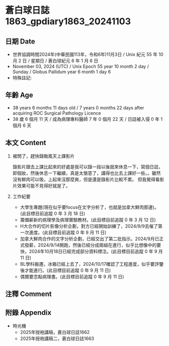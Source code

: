 [_metadata_:encoding]: - "utf-8"
[_metadata_:language]: - "zh-Hant-TW"
[_metadata_:fileformat]: - "markdown"
[_metadata_:MIME_type]: - "text/plain"
[_metadata_:markdown_version]: - "commonmark version 0.30"
[_metadata_:markdown_spec]: - "https://spec.commonmark.org/0.30/"

# 蒼白球日誌1863_gpdiary1863_20241103 #

## 日期 Date ##

* 世界協調時間2024年(中華民國113年，令和6年)11月3日 / Unix 紀元 55 年 10 月 2 日 / 星期日 / 蒼白球紀元 6 年 1 月 6 日
* November 03, 2024 (UTC) / Unix Epoch 55 year 10 month 2 day / Sunday / Globus Pallidum year 6 month 1 day 6
* 特殊註記:

## 年齡 Age ##

* 38 years 6 months 11 days old / 7 years 0 months 22 days after acquiring ROC Surgical Pathology Licence
* 38 歲 6 個月 11 天 / 成為病理專科醫師 7 年 0 個月 22 天 / 日誌被入侵 0 年 1 個月 6 天

## 本文 Content ##

1. 被問了，趕快錄颱風天上課影片

    錄影片跟去上課比起來的好處是我可以錄一段以後就來休息一下，寫個日誌，卸個妝，然後休息一下繼續，真是太愜意了，講得也比去上課好一些。。雖然沒有鮮肉可以吸，上起來沒那麼爽，但是還是錄影片比較不累。
    但我覺得看影片效果可能不見得好就是了。

2. 工作紀要

    - 大學生專題(現在似乎要focus在文字分析了，也就是加拿大鮮肉那邊)。(此目標目前追蹤 0 年 3 月 18 日)
    - 籌備嶄新的病理學及病理實驗教材。(此目標目前追蹤 0 年 3 月 12 日)
    - H大合作的切片影像分析企劃，對方已經開始訓練了，2024/9/9去催了第一次進度。(此目標目前追蹤 0 年 9 月 11 日)
    - 加拿大鮮肉合作的文字分析企劃，已經交出了第二批指示。2024/9月已正式發薪，2024/9/14開跑，然後已經分成兩組在進行，似乎比想像中的要快，2024年10月18日已經完成部分資料標注。(此目標目前追蹤 0 年 9 月 11 日)
    - BL學科搬遷，冰箱已經上去了，2024/10/17確認了工程進度，似乎要評鑒後才能進行。(此目標目前追蹤 0 年 9 月 11 日)
    - 偶爾要念點病理書。(此目標目前追蹤 0 年 9 月 11 日)

## 注釋 Comment ##


## 附錄 Appendix ##

* 時光機
    - 2025年授袍講稿，蒼白球日誌1662
    - 2025年授袍講稿二，蒼白球日誌1663
